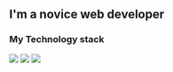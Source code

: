 ## I'm a novice web developer
### My Technology stack
<img src="https://img.shields.io/badge/Python-00008B?style=for-the-badge&logo=python&logoColor=FFFFFF" />
<img src="https://img.shields.io/badge/PHP-006400?style=for-the-badge&logo=php&logoColor=FFFFFF" />
<img src="https://img.shields.io/badge/Photoshop-4B0082?style=for-the-badge&logo=Adobe Photoshop&logoColor=FFFFFF" />


<!--
**bySensL/bySensL** is a ✨ _special_ ✨ repository because its `README.md` (this file) appears on your GitHub profile.

Here are some ideas to get you started:

- 🔭 I’m currently working on ...
- 🌱 I’m currently learning ...
- 👯 I’m looking to collaborate on ...
- 🤔 I’m looking for help with ...
- 💬 Ask me about ...
- 📫 How to reach me: ...
- 😄 Pronouns: ...
- ⚡ Fun fact: ...
-->
